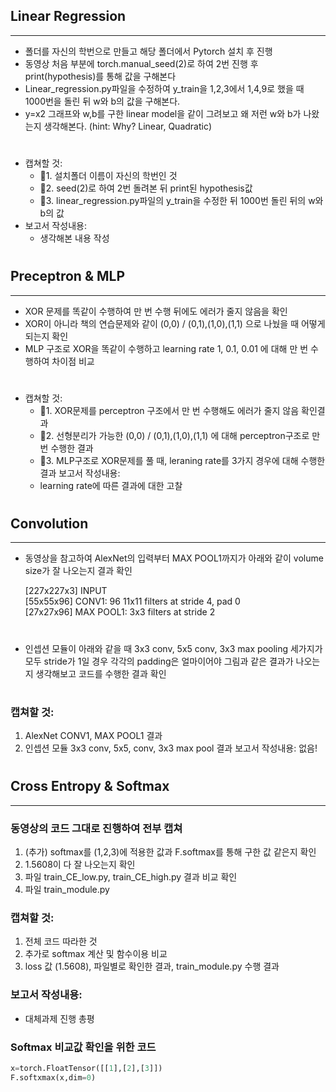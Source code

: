 ## Linear Regression
***
- 폴더를 자신의 학번으로 만들고 해당 폴더에서 Pytorch 설치 후 진행
- 동영상 처음 부분에 torch.manual_seed(2)로 하여 2번 진행 후 print(hypothesis)를 통해 값을 구해본다
- Linear_regression.py파일을 수정하여 y_train을 1,2,3에서 1,4,9로 했을 때 1000번을 돌린 뒤 w와 b의 값을 구해본다.
- y=x2 그래프와 w,b를 구한 linear model을 같이 그려보고 왜 저런 w와 b가 나왔는지 생각해본다. (hint: Why? Linear, Quadratic)
#
- 캡쳐할 것:
  - 1. 설치폴더 이름이 자신의 학번인 것
  - 2. seed(2)로 하여 2번 돌려본 뒤 print된 hypothesis값
  - 3. linear_regression.py파일의 y_train을 수정한 뒤 1000번 돌린 뒤의 w와 b의 값
- 보고서 작성내용:
  - 생각해본 내용 작성

#
## Preceptron & MLP
***
- XOR 문제를 똑같이 수행하여 만 번 수행 뒤에도 에러가 줄지 않음을 확인
- XOR이 아니라 책의 연습문제와 같이 (0,0) / (0,1),(1,0),(1,1) 으로 나눴을 때 어떻게 되는지 확인
- MLP 구조로 XOR을 똑같이 수행하고 learning rate 1, 0.1, 0.01 에 대해 만 번 수행하여 차이점 비교
#
- 캡쳐할 것: 
  - 1. XOR문제를 perceptron 구조에서 만 번 수행해도 에러가 줄지 않음 확인결과
  - 2. 선형분리가 가능한 (0,0) / (0,1),(1,0),(1,1) 에 대해 perceptron구조로 만 번 수행한 결과 
  - 3. MLP구조로 XOR문제를 풀 때, leraning rate를 3가지 경우에 대해 수행한 결과
보고서 작성내용:
  - learning rate에 따른 결과에 대한 고찰
#
## Convolution
***
- 동영상을 참고하여 AlexNet의 입력부터 MAX POOL1까지가 아래와 같이 volume size가 잘 나오는지 결과 확인  
  
  [227x227x3] INPUT  
  [55x55x96] CONV1: 96 11x11 filters at stride 4, pad 0  
  [27x27x96] MAX POOL1: 3x3 filters at stride 2
#
- 인셉션 모듈이 아래와 같을 때 3x3 conv, 5x5 conv, 3x3 max pooling 세가지가 모두 stride가 1일 경우
각각의 padding은 얼마이어야 그림과 같은 결과가 나오는지 생각해보고 코드를 수행한 결과 확인  
#
### 캡쳐할 것: 
  1. AlexNet CONV1, MAX POOL1 결과
  2. 인셉션 모듈 3x3 conv, 5x5, conv, 3x3 max pool 결과
  보고서 작성내용:
  없음!
#
## Cross Entropy & Softmax
***
### 동영상의 코드 그대로 진행하여 전부 캡쳐
  1. (추가) softmax를 (1,2,3)에 적용한 값과 F.softmax를 통해 구한 값 같은지 확인 
  2. 1.5608이 다 잘 나오는지 확인
  3. 파일 train_CE_low.py, train_CE_high.py 결과 비교 확인
  4. 파일 train_module.py
### 캡쳐할 것: 
1. 전체 코드 따라한 것
2. 추가로 softmax 계산 및 함수이용 비교
3. loss 값 (1.5608), 파일별로 확인한 결과, train_module.py 수행 결과
### 보고서 작성내용:
  - 대체과제 진행 총평

### Softmax 비교값 확인을 위한 코드
~~~ python
x=torch.FloatTensor([[1],[2],[3]])
F.softxmax(x,dim=0)
~~~
